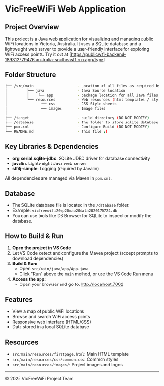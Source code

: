# VicFreeWiFi Web Application

## Project Overview
This project is a Java web application for visualizing and managing public WiFi locations in Victoria, Australia. It uses a SQLite database and a lightweight web server to provide a user-friendly interface for exploring WiFi access points.
Try it out at [https://publicwifi-backend-189312279476.australia-southeast1.run.app/type]

## Folder Structure
```bash
├── /src/main                    - Location of all files as required by build configuration
│         ├── java               - Java Source location
│         │    └── app           - package location for all Java files
│         └── resources          - Web resources (html templates / style sheets)
│               ├── css          - CSS Style-sheets
│               └── images       - Image files
│ 
├── /target                      - build directory (DO NOT MODIFY)
├── /database                    - The folder to store sqlite database files (*.db files)
├── pom.xml                      - Configure Build (DO NOT MODIFY)
└── README.md                    - This file ;)
```

## Key Libraries & Dependencies
- **org.xerial.sqlite-jdbc**: SQLite JDBC driver for database connectivity
- **javalin**: Lightweight Java web server
- **slf4j-simple**: Logging (required by Javalin)

All dependencies are managed via Maven in `pom.xml`.

## Database
- The SQLite database file is located in the `/database` folder.
- Example: `vicfreewifi20ap20map20data2020170724.db`
- You can use tools like DB Browser for SQLite to inspect or modify the database.

## How to Build & Run
1. **Open the project in VS Code**
2. Let VS Code detect and configure the Maven project (accept prompts to download dependencies)
3. **Build & Run:**
   - Open `src/main/java/app/App.java`
   - Click "Run" above the `main` method, or use the VS Code Run menu
4. **Access the app:**
   - Open your browser and go to: [http://localhost:7002](http://localhost:7002)

## Features
- View a map of public WiFi locations
- Browse and search WiFi access points
- Responsive web interface (HTML/CSS)
- Data stored in a local SQLite database

## Resources
- `src/main/resources/firstpage.html`: Main HTML template
- `src/main/resources/css/common.css`: Common styles
- `src/main/resources/images/`: Project images and logos



---

© 2025 VicFreeWiFi Project Team





